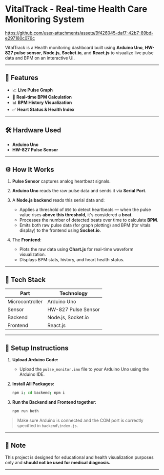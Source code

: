 # VitalTrack - Real-time Health Care Monitoring System


https://github.com/user-attachments/assets/9f426045-daf7-42b7-89bd-e297180c076c


VitalTrack is a Health monitoring dashboard built using **Arduino Uno**, **HW-827 pulse sensor**, **Node.js**, **Socket.io**, and **React.js** to visualize live pulse data and BPM on an interactive UI.


---

## 🚀 Features

- 📈 **Live Pulse Graph**  
- 💓 **Real-time BPM Calculation**  
- 📊 **BPM History Visualization**  
- ✅ **Heart Status & Health Index**  

---

## 🛠️ Hardware Used

- **Arduino Uno**  
- **HW-827 Pulse Sensor**

---

## ⚙️ How It Works

1. **Pulse Sensor** captures analog heartbeat signals.  
2. **Arduino Uno** reads the raw pulse data and sends it via **Serial Port**.  
3. A **Node.js backend** reads this serial data and:  
   - Applies a threshold of `850` to detect heartbeats — when the pulse value rises **above this threshold**, it's considered a **beat**.  
   - Processes the number of detected beats over time to calculate **BPM**.  
   - Emits both raw pulse data (for graph plotting) and BPM (for vitals display) to the frontend using **Socket.io**.  

4. The **Frontend**:  
   - Plots the raw data using **Chart.js** for real-time waveform visualization.  
   - Displays BPM stats, history, and heart health status.

---

## 🧩 Tech Stack

| Part           | Technology            |
|----------------|------------------------|
| Microcontroller | Arduino Uno           |
| Sensor         | HW-827 Pulse Sensor    |
| Backend        | Node.js, Socket.io     |
| Frontend       | React.js               |
---

## 🔧 Setup Instructions

1. **Upload Arduino Code:**
   - Upload the `pulse_monitor.ino` file to your Arduino Uno using the Arduino IDE.

2. **Install All Packages:** 
   ```bash
   npm i; cd backend; npm i
   ```

3. **Run the Backend and Frontend together:**
   ```bash
   npm run both
   ```

> Make sure Arduino is connected and the COM port is correctly specified in `backend\index.js`.

---

## 📌 Note

This project is designed for educational and health visualization purposes only and **should not be used for medical diagnosis.**

---
